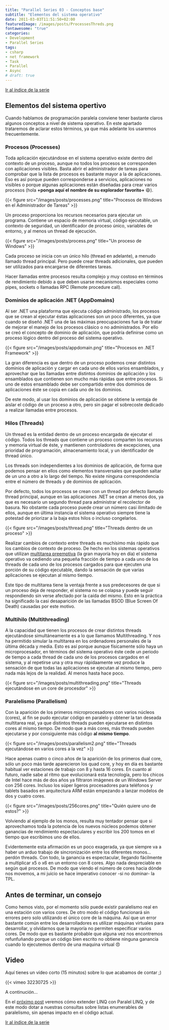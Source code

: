 ```yaml
---
title: "Parallel Series 03 - Conceptos base"
subtitle: "Elementos del sistema operativo"
date: 2011-03-03T11:51:50+02:00
featuredImage: /images/posts/ProcessesThreds.png
fontawesome: "true"
categories: 
- Development
- Parallel Series
tags:
- csharp
- net framework
- Task
- Parallel
- Async
# draft: true
---
```


[Ir al índice de la serie](/es/parallelseries00-index)

## Elementos del sistema opertivo

Cuando hablamos de programación paralela conviene tener bastante claros algunos conceptos a nivel de sistema operativo. En este apartado trataremos de aclarar estos términos, ya que más adelante los usaremos frecuentemente.

### Procesos (Processes)

Toda aplicación ejecutándose en el sistema operativo existe dentro del contexto de un proceso, aunque no todos los procesos se corresponden con aplicaciones visibles. Basta abrir el administrador de tareas para comprobar que la lista de procesos es bastante mayor a la de aplicaciones. Eso es así porque pueden corresponderse a servicios, aplicaciones no visibles o porque algunas aplicaciones están diseñadas para crear varios procesos (hola **+ponga aquí el nombre de su explorador favorito+** :smile:).

{{< figure src="/images/posts/processes.png" title="Procesos de Windows en el Administrador de Tareas" >}}

Un proceso proporciona los recursos necesarios para ejecutar un programa. Contiene un espacio de memoria virtual, código ejecutable, un contexto de seguridad, un identificador de proceso único, variables de entorno, y al menos un thread de ejecución.

{{< figure src="/images/posts/process.png" title="Un proceso de Windows" >}}

Cada proceso se inicia con un único hilo (thread en adelante), a menudo llamado thread principal. Pero puede crear threads adicionales, que pueden ser utilizados para encargarse de diferentes tareas.

Hacer llamadas entre procesos resulta complejo y muy costoso en términos de rendimiento debido a que deben usarse mecanismos especiales como pipes, sockets o llamadas RPC (Remote procedure call).

### Dominios de aplicación .NET (AppDomains)

Al ser .NET una plataforma que ejecuta código administrado, los procesos que se crean al ejecutar éstas aplicaciones son un poco diferentes, ya que cuando se diseñó .NET una de las máximas preocupaciones fue la de tratar de mejorar el manejo de los procesos clásico o no administrados. Por ello se creó el concepto de dominio de aplicación, que podría definirse como un proceso lógico dentro del proceso del sistema operativo.

{{< figure src="/images/posts/appdomain.png" title="Procesos en .NET Framework" >}}

La gran diferencia es que dentro de un proceso podemos crear distintos dominios de aplicación y cargar en cada uno de ellos varios ensamblados, y aprovechar que las llamadas entre distintos dominios de aplicación y los ensamblados que contienen son mucho más rápidas que entre procesos. Si uno de estos ensamblado debe ser compartido entre dos dominios de aplicaciones éste se copia en cada uno de los dominios.

De este modo, al usar los dominios de aplicación se obtiene la ventaja de aislar el código de un proceso a otro, pero sin pagar el sobrecoste dedicado a realizar llamadas entre procesos.

### Hilos (Threads)

Un thread es la entidad dentro de un proceso encargada de ejecutar el código. Todos los threads que contiene un proceso comparten los recursos y memoria virtual de éste, y mantienen controladores de excepciones, una prioridad de programación, almacenamiento local, y un identificador de thread único.

Los threads son independientes a los dominios de aplicación, de forma que podemos pensar en ellos como elementos transversales que pueden saltar de un uno a otro a lo largo del tiempo. No existe ninguna correspondencia entre el número de threads y de dominios de aplicación.

Por defecto, todos los procesos se crean con un thread por defecto llamado thread principal, aunque en las aplicaciones .NET se crean al menos dos, ya que es necesario un segundo thread para administrar el recolector de basura. No obstante cada proceso puede crear un número casi ilimitado de ellos, aunque en última instancia el sistema operativo siempre tiene la potestad de priorizar a la baja estos hilos o incluso congelarlos.

{{< figure src="/images/posts/thread.png" title="Threads dentro de un proceso" >}}

Realizar cambios de contexto entre threads es muchísimo más rápido que los cambios de contexto de proceso. De hecho en los sistemas operativos que utilizan [multitarea preemptiva](http://en.wikipedia.org/wiki/Preemption_(computing)) (la gran mayoría hoy en día) el sistema operativo va cediendo una pequeña fracción de tiempo a cada uno de los threads de cada uno de los procesos cargados para que ejecuten una porción de su código ejecutable, dando la sensación de que varias aplicaciones se ejecutan al mismo tiempo.

Este tipo de multitarea tiene la ventaja frente a sus predecesores de que si un proceso deja de responder, el sistema no se colapsa y puede seguir respondiendo sin verse afectado por la caída del mismo. Esto en la práctica ha significado la casi desaparición de las llamadas BSOD (Blue Screen Of Death) causadas por este motivo.

### Multihilo (Multithreading)

A la capacidad que tienen los procesos de crear distintos threads ejecutándose simultáneamente es a lo que llamamos Multithreading. Y nos ha permitido simular la multitarea en los ordenadores personales de la última década y media. Esto es así porque aunque físicamente sólo haya un microprocesador, en términos del sistema operativo éste cede un periodo de tiempo a cada thread de cada uno de los procesos cargados en el sistema, y al repetirse una y otra muy rápidaamente vez produce la sensación de que todas las aplicaciones se ejecutan al mismo tiempo, pero nada más lejos de la realidad. Al menos hasta hace poco.

{{< figure src="/images/posts/multithreading.png" title="Threads ejecutándose en un core de procesdor" >}}

### Paralelismo (Parallelism)

Con la aparición de los primeros microprocesadores con varios núcleos (cores), al fin se pudo ejecutar código en paralelo y obtener la tan deseada multitarea real, ya que distintos threads pueden ejecutarse en distintos cores al mismo tiempo. De modo que a más cores, más threads pueden ejecutarse y por consiguiente más código **al mismo tiempo**.

{{< figure src="/images/posts/parallelism2.png" title="Threads ejecutándose en varios cores a la vez" >}}

Hace apenas cuatro o cinco años de la aparición de los primeros dual core, sólo un poco más tarde aparecieron los quad core, y hoy en día es bastante habitual ver estaciones de trabajo con 8 y hasta 16 cores. En cuanto al futuro, nadie sabe al ritmo que evolucionará esta tecnología, pero los chicos de Intel hace más de dos años ya filtraron imágenes de un Windows Server con 256 cores. Incluso los súper ligeros procesadores para teléfonos y tablets basados en arquitectura ARM están empezando a lanzar modelos de dos y cuatro cores.

{{< figure src="/images/posts/256cores.png" title="Quién quiere uno de estos?" >}}

Volviendo al ejemplo de los monos, resulta muy tentador pensar que si aprovechamos toda la potencia de los nuevos núcleos podemos obtener ganancias de rendimiento espectaculares y escribir los 200 tomos en el tiempo que escribimos uno de ellos.

Evidentemente esta afirmación es un poco exagerada, ya que siempre va a haber un arduo trabajo de sincronización entre los diferentes monos… perdón threads. Con todo, la ganancia es espectacular, llegando fácilmente a multiplicar x5 o x6 en un entorno con 8 cores. Algo nada despreciable en según qué procesos. De modo que viendo el número de cores hacia dónde nos movemos, a mi juicio se hace imperativo conocer -si no dominar- la TPL.

## Antes de terminar, un consejo

Como hemos visto, por el momento sólo puede existir paralelismo real en una estación con varios cores. De otro modo el código funcionará sin errores pero solo utilizando el único core de la máquina. Así que un error bastante común entre los desarrolladores es utilizar máquinas virtuales para desarrollar, y olvidarnos que la mayoría no permiten especificar varios cores. De modo que es bastante probable que alguna vez nos encontremos refunfuñando porque un código bien escrito no obtiene ninguna ganancia cuando lo ejecutemos dentro de una maquina virtual :angry:

## Video 

Aquí tienes un vídeo corto (15 minutos) sobre lo que acabamos de contar ;)

{{< vimeo 32230725 >}}

A continución...

En el [próximo post](/es/parallelseries04-plinq/) veremos cómo extender LINQ con Paralel LINQ, y de este modo dotar a nuestras consultas sobre listas enumerables de paralelismo, sin apenas impacto en el código actual.

[Ir al índice de la serie](/es/parallelseries00-index)